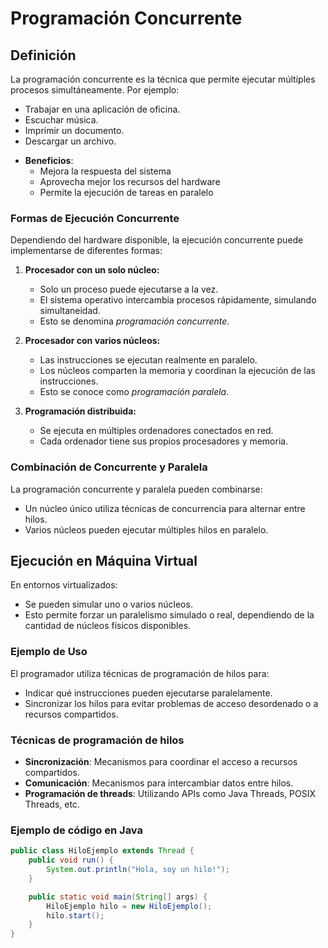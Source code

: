 # Programación Concurrente

## Definición
La programación concurrente es la técnica que permite ejecutar múltiples procesos simultáneamente. Por ejemplo:
- Trabajar en una aplicación de oficina.
- Escuchar música.
- Imprimir un documento.
- Descargar un archivo.

* **Beneficios**:
    + Mejora la respuesta del sistema
    + Aprovecha mejor los recursos del hardware
    + Permite la ejecución de tareas en paralelo


### Formas de Ejecución Concurrente
Dependiendo del hardware disponible, la ejecución concurrente puede implementarse de diferentes formas:

1. **Procesador con un solo núcleo:**
   - Solo un proceso puede ejecutarse a la vez.
   - El sistema operativo intercambia procesos rápidamente, simulando simultaneidad.
   - Esto se denomina *programación concurrente*.

2. **Procesador con varios núcleos:**
   - Las instrucciones se ejecutan realmente en paralelo.
   - Los núcleos comparten la memoria y coordinan la ejecución de las instrucciones.
   - Esto se conoce como *programación paralela*.

3. **Programación distribuida:**
   - Se ejecuta en múltiples ordenadores conectados en red.
   - Cada ordenador tiene sus propios procesadores y memoria.

### Combinación de Concurrente y Paralela
La programación concurrente y paralela pueden combinarse:
- Un núcleo único utiliza técnicas de concurrencia para alternar entre hilos.
- Varios núcleos pueden ejecutar múltiples hilos en paralelo.

## Ejecución en Máquina Virtual
En entornos virtualizados:
- Se pueden simular uno o varios núcleos.
- Esto permite forzar un paralelismo simulado o real, dependiendo de la cantidad de núcleos físicos disponibles.

### Ejemplo de Uso
El programador utiliza técnicas de programación de hilos para:
- Indicar qué instrucciones pueden ejecutarse paralelamente.
- Sincronizar los hilos para evitar problemas de acceso desordenado o a recursos compartidos.

### Técnicas de programación de hilos

* **Sincronización**: Mecanismos para coordinar el acceso a recursos compartidos.
* **Comunicación**: Mecanismos para intercambiar datos entre hilos.
* **Programación de threads**: Utilizando APIs como Java Threads, POSIX Threads, etc.

### Ejemplo de código en Java
```java
public class HiloEjemplo extends Thread {
    public void run() {
        System.out.println("Hola, soy un hilo!");
    }

    public static void main(String[] args) {
        HiloEjemplo hilo = new HiloEjemplo();
        hilo.start();
    }
}